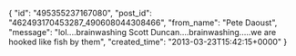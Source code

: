 {
   "id": "495355237167080",
   "post_id": "462493170453287_490608044308466",
   "from_name": "Pete Daoust",
   "message": "lol....brainwashing Scott Duncan....brainwashing.....we are hooked like fish by them",
   "created_time": "2013-03-23T15:42:15+0000"
 }
